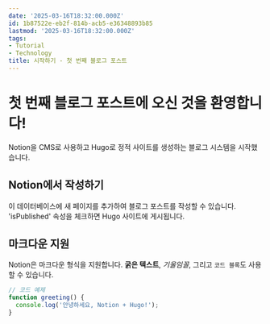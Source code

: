 ```yaml
---
date: '2025-03-16T18:32:00.000Z'
id: 1b87522e-eb2f-814b-acb5-e36348893b85
lastmod: '2025-03-16T18:32:00.000Z'
tags:
- Tutorial
- Technology
title: 시작하기 - 첫 번째 블로그 포스트
---
```


# 첫 번째 블로그 포스트에 오신 것을 환영합니다!

Notion을 CMS로 사용하고 Hugo로 정적 사이트를 생성하는 블로그 시스템을 시작했습니다.

## Notion에서 작성하기

이 데이터베이스에 새 페이지를 추가하여 블로그 포스트를 작성할 수 있습니다. 'isPublished' 속성을 체크하면 Hugo 사이트에 게시됩니다.

## 마크다운 지원

Notion은 마크다운 형식을 지원합니다. **굵은 텍스트**, *기울임꼴*, 그리고 `코드 블록`도 사용할 수 있습니다.

```javascript
// 코드 예제
function greeting() {
  console.log('안녕하세요, Notion + Hugo!');
}
```

